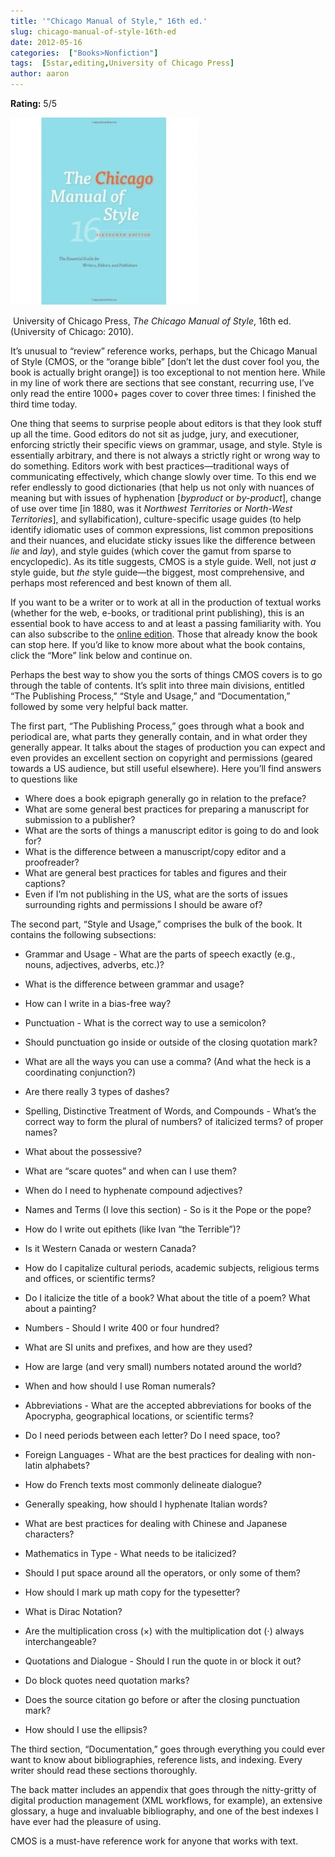 ```yaml
---
title: '"Chicago Manual of Style," 16th ed.'
slug: chicago-manual-of-style-16th-ed
date: 2012-05-16
categories:  ["Books>Nonfiction"]
tags:  [5star,editing,University of Chicago Press]
author: aaron
---
```


**Rating:** 5/5

![Book cover](cover6-300x300.jpg "CMOS")

 University of Chicago Press, *The Chicago Manual of Style*, 16th ed. (University of Chicago: 2010).

It’s unusual to “review” reference works, perhaps, but the Chicago Manual of Style (CMOS, or the “orange bible” [don’t let the dust cover fool you, the book is actually bright orange]) is too exceptional to not mention here. While in my line of work there are sections that see constant, recurring use, I’ve only read the entire 1000+ pages cover to cover three times: I finished the third time today.

One thing that seems to surprise people about editors is that they look stuff up all the time. Good editors do not sit as judge, jury, and executioner, enforcing strictly their specific views on grammar, usage, and style. Style is essentially arbitrary, and there is not always a strictly right or wrong way to do something. Editors work with best practices—traditional ways of communicating effectively, which change slowly over time. To this end we refer endlessly to good dictionaries (that help us not only with nuances of meaning but with issues of hyphenation [*byproduct* or *by-product*], change of use over time [in 1880, was it *Northwest Territories* or *North-West Territories*], and syllabification), culture-specific usage guides (to help identify idiomatic uses of common expressions, list common prepositions and their nuances, and elucidate sticky issues like the difference between *lie* and *lay*), and style guides (which cover the gamut from sparse to encyclopedic). As its title suggests, CMOS is a style guide. Well, not just *a* style guide, but *the* style guide—the biggest, most comprehensive, and perhaps most referenced and best known of them all.

If you want to be a writer or to work at all in the production of textual works (whether for the web, e-books, or traditional print publishing), this is an essential book to have access to and at least a passing familiarity with. You can also subscribe to the [online edition](http://chicagomanualofstyle.org). Those that already know the book can stop here. If you’d like to know more about what the book contains, click the “More” link below and continue on.

Perhaps the best way to show you the sorts of things CMOS covers is to go through the table of contents. It’s split into three main divisions, entitled “The Publishing Process,” “Style and Usage,” and “Documentation,” followed by some very helpful back matter.

The first part, “The Publishing Process,” goes through what a book and periodical are, what parts they generally contain, and in what order they generally appear. It talks about the stages of production you can expect and even provides an excellent section on copyright and permissions (geared towards a US audience, but still useful elsewhere). Here you’ll find answers to questions like

- Where does a book epigraph generally go in relation to the preface?
- What are some general best practices for preparing a manuscript for submission to a publisher?
- What are the sorts of things a manuscript editor is going to do and look for?
- What is the difference between a manuscript/copy editor and a proofreader?
- What are general best practices for tables and figures and their captions?
- Even if I’m not publishing in the US, what are the sorts of issues surrounding rights and permissions I should be aware of?

The second part, “Style and Usage,” comprises the bulk of the book. It contains the following subsections:

- Grammar and Usage - What are the parts of speech exactly (e.g., nouns, adjectives, adverbs, etc.)?
- What is the difference between grammar and usage?
- How can I write in a bias-free way?

- Punctuation - What is the correct way to use a semicolon?
- Should punctuation go inside or outside of the closing quotation mark?
- What are all the ways you can use a comma? (And what the heck is a coordinating conjunction?)
- Are there really 3 types of dashes?

- Spelling, Distinctive Treatment of Words, and Compounds - What’s the correct way to form the plural of numbers? of italicized terms? of proper names?
- What about the possessive?
- What are “scare quotes” and when can I use them?
- When do I need to hyphenate compound adjectives?

- Names and Terms (I love this section) - So is it the Pope or the pope?
- How do I write out epithets (like Ivan “the Terrible”)?
- Is it Western Canada or western Canada?
- How do I capitalize cultural periods, academic subjects, religious terms and offices, or scientific terms?
- Do I italicize the title of a book? What about the title of a poem? What about a painting?

- Numbers - Should I write 400 or four hundred?
- What are SI units and prefixes, and how are they used?
- How are large (and very small) numbers notated around the world?
- When and how should I use Roman numerals?

- Abbreviations - What are the accepted abbreviations for books of the Apocrypha, geographical locations, or scientific terms?
- Do I need periods between each letter? Do I need space, too?

- Foreign Languages - What are the best practices for dealing with non-latin alphabets?
- How do French texts most commonly delineate dialogue?
- Generally speaking, how should I hyphenate Italian words?
- What are best practices for dealing with Chinese and Japanese characters?

- Mathematics in Type - What needs to be italicized?
- Should I put space around all the operators, or only some of them?
- How should I mark up math copy for the typesetter?
- What is Dirac Notation?
- Are the multiplication cross (×) with the multiplication dot (⋅) always interchangeable?

- Quotations and Dialogue - Should I run the quote in or block it out?
- Do block quotes need quotation marks?
- Does the source citation go before or after the closing punctuation mark?
- How should I use the ellipsis?

The third section, “Documentation,” goes through everything you could ever want to know about bibliographies, reference lists, and indexing. Every writer should read these sections thoroughly.

The back matter includes an appendix that goes through the nitty-gritty of digital production management (XML workflows, for example), an extensive glossary, a huge and invaluable bibliography, and one of the best indexes I have ever had the pleasure of using.

CMOS is a must-have reference work for anyone that works with text.
